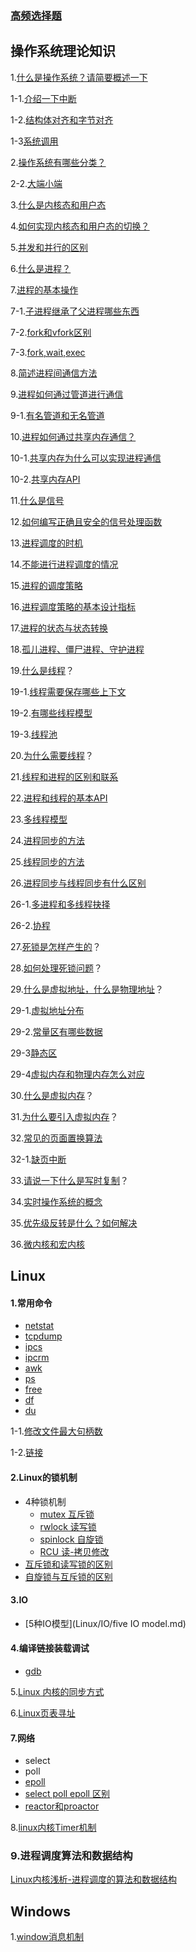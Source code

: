 ### [高频选择题](选择题.md)



## 操作系统理论知识

1.[什么是操作系统？请简要概述一下](OS/1.md)

1-1.[介绍一下中断](OS/1-1.md)

1-2.[结构体对齐和字节对齐](OS/1-2.md)

1-3[系统调用](OS/1-3.md)

2.[操作系统有哪些分类？](OS/2.md)

2-2.[大端小端](OS/2-2.md)

3.[什么是内核态和用户态](OS/3.md)

4.[如何实现内核态和用户态的切换？](OS/4.md)

5.[并发和并行的区别](OS/5.md)

6.[什么是进程？](OS/6.md)

7.[进程的基本操作](OS/7.md)

7-1.[子进程继承了父进程哪些东西](OS/7-1.md)

7-2.[fork和vfork区别](OS/7-2.md)

7-3.[fork,wait,exec](OS/7-3.md)

8.[简述进程间通信方法](OS/8.md)

9.[进程如何通过管道进行通信](OS/9.md)

9-1.[有名管道和无名管道](OS/9-1.md)

10.[进程如何通过共享内存通信？](OS/10.md)

10-1.[共享内存为什么可以实现进程通信](OS/10-1.md)

10-2.[共享内存API](OS/请你来说一下共享内存相关api.md)

11.[什么是信号](OS/11.md)

12.[如何编写正确且安全的信号处理函数](OS/12.md)

13.[进程调度的时机](OS/13.md)

14.[不能进行进程调度的情况](OS/14.md)

15.[进程的调度策略](OS/15.md)

16.[进程调度策略的基本设计指标](OS/16.md)

17.[进程的状态与状态转换](OS/17.md)

18.[孤儿进程、僵尸进程、守护进程](OS/18.md)

19.[什么是线程](OS/19.md)？

19-1.[线程需要保存哪些上下文](OS/19-1.md)

19-2.[有哪些线程模型](OS/19-2.md)

19-3.[线程池](OS/19-3.md)

20.[为什么需要线程](OS/20.md)？

21.[线程和进程的区别和联系](OS/21.md)

22.[进程和线程的基本API](OS/22.md)

23.[多线程模型](OS/23.md)

24.[进程同步的方法](OS/24.md)

25.[线程同步的方法](OS/25.md)

26.[进程同步与线程同步有什么区别](OS/26.md)

26-1.[多进程和多线程抉择](OS/26-1.md)

26-2.[协程](OS/26-2.md)

27.[死锁是怎样产生的](OS/27.md)？

28.[如何处理死锁问题](OS/28.md)？

29.[什么是虚拟地址，什么是物理地址](OS/29.md)？

29-1.[虚拟地址分布](OS/29-1.md)

29-2.[常量区有哪些数据](OS/29-2.md)

29-3[静态区](OS/29-3.md)

29-4[虚拟内存和物理内存怎么对应](OS/29-4.md)

30.[什么是虚拟内存](OS/30.md)？

31.[为什么要引入虚拟内存](OS/31.md)？

32.[常见的页面置换算法](OS/32.md)

32-1.[缺页中断](OS/32-1.md)

33.[请说一下什么是写时复制](OS/33.md)？

34.[实时操作系统的概念](OS/34.md)

35.[优先级反转是什么？如何解决](OS/35.md)

36.[微内核和宏内核](OS/36.md)



## Linux

#### 1.常用命令

* [netstat](Linux/command/netstat.md)
* [tcpdump](Linux/command/tcpdump.md)
* [ipcs](Linux/command/ipcs.md)
* [ipcrm](Linux/command/ipcrm.md)
* [awk](Linux/command/awk.md)
* [ps](Linux/command/ps.md)
* [free](Linux/command/free.md)
* [df](Linux/command/df.md)
* [du](Linux/command/du.md)

1-1.[修改文件最大句柄数](Linux/1-1.md)

1-2.[链接](Linux/1-2.md)

#### 2.Linux的锁机制

* 4种锁机制
  * [mutex 互斥锁](Linux/lock/mutex.md)
  * [rwlock 读写锁](Linux/lock/rwlock.md)	
  * [spinlock 自旋锁](Linux/lock/spinlock.md)
  * [RCU 读-拷贝修改](Linux/lock/RCU.md)
* [互斥锁和读写锁的区别](Linux/lock/mutex和rwlock区别.md)
* [自旋锁与互斥锁的区别](Linux/lock/mutex和spinlock区别.md)

#### 3.IO

* [5种IO模型](Linux/IO/five IO model.md)

#### 4.编译链接装载调试

* [gdb](Linux/tools/gdb.md)

5.[Linux 内核的同步方式](Linux/5.md)

6.[Linux页表寻址](Linux/6.md)

#### 7.网络

* select
* poll
* [epoll](Linux/net/7-3.md)
* [select poll epoll 区别](Linux/net/7-4.md)
* [reactor和proactor](Linux/net/7-5.md)

8.[linux内核Timer机制](Linux/8.md)

### 9.进程调度算法和数据结构

[Linux内核浅析-进程调度的算法和数据结构](Linux/进程调度的算法和数据结构.md)

## Windows

1.[window消息机制](Windows/1.md)

